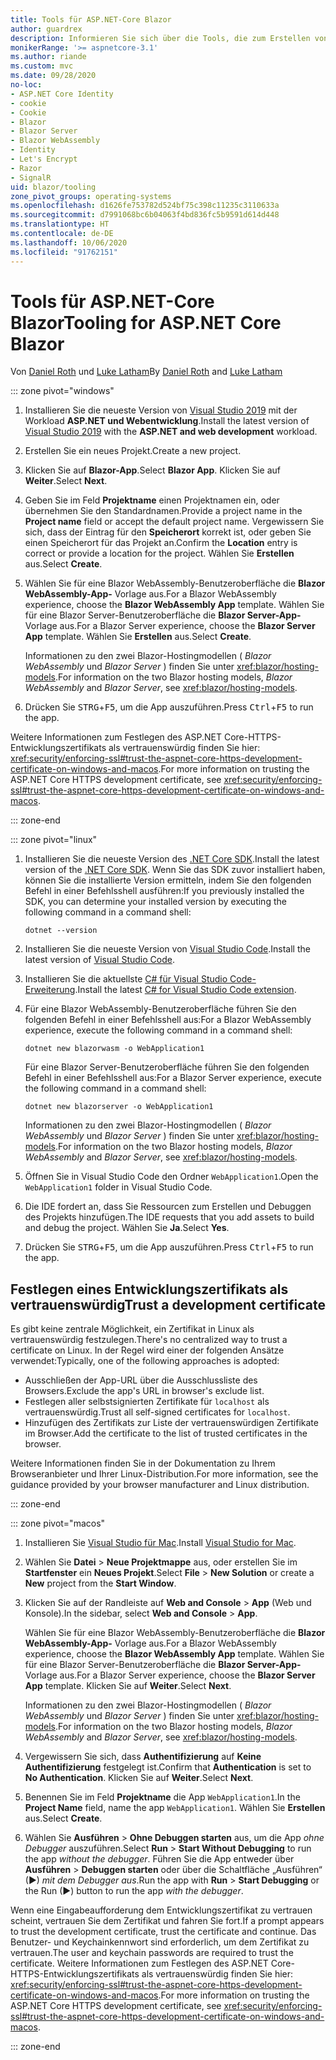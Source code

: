 ```yaml
---
title: Tools für ASP.NET-Core Blazor
author: guardrex
description: Informieren Sie sich über die Tools, die zum Erstellen von Blazor-Apps verfügbar sind.
monikerRange: '>= aspnetcore-3.1'
ms.author: riande
ms.custom: mvc
ms.date: 09/28/2020
no-loc:
- ASP.NET Core Identity
- cookie
- Cookie
- Blazor
- Blazor Server
- Blazor WebAssembly
- Identity
- Let's Encrypt
- Razor
- SignalR
uid: blazor/tooling
zone_pivot_groups: operating-systems
ms.openlocfilehash: d1626fe753782d524bf75c398c11235c3110633a
ms.sourcegitcommit: d7991068bc6b04063f4bd836fc5b9591d614d448
ms.translationtype: HT
ms.contentlocale: de-DE
ms.lasthandoff: 10/06/2020
ms.locfileid: "91762151"
---
```

# <a name="tooling-for-aspnet-core-no-locblazor"></a><span data-ttu-id="15e5e-103">Tools für ASP.NET-Core Blazor</span><span class="sxs-lookup"><span data-stu-id="15e5e-103">Tooling for ASP.NET Core Blazor</span></span>

<span data-ttu-id="15e5e-104">Von [Daniel Roth](https://github.com/danroth27) und [Luke Latham](https://github.com/guardrex)</span><span class="sxs-lookup"><span data-stu-id="15e5e-104">By [Daniel Roth](https://github.com/danroth27) and [Luke Latham](https://github.com/guardrex)</span></span>

::: zone pivot="windows"

1. <span data-ttu-id="15e5e-105">Installieren Sie die neueste Version von [Visual Studio 2019](https://visualstudio.microsoft.com/downloads/) mit der Workload **ASP.NET und Webentwicklung**.</span><span class="sxs-lookup"><span data-stu-id="15e5e-105">Install the latest version of [Visual Studio 2019](https://visualstudio.microsoft.com/downloads/) with the **ASP.NET and web development** workload.</span></span>

1. <span data-ttu-id="15e5e-106">Erstellen Sie ein neues Projekt.</span><span class="sxs-lookup"><span data-stu-id="15e5e-106">Create a new project.</span></span>

1. <span data-ttu-id="15e5e-107">Klicken Sie auf **Blazor-App**.</span><span class="sxs-lookup"><span data-stu-id="15e5e-107">Select **Blazor App**.</span></span> <span data-ttu-id="15e5e-108">Klicken Sie auf **Weiter**.</span><span class="sxs-lookup"><span data-stu-id="15e5e-108">Select **Next**.</span></span>

1. <span data-ttu-id="15e5e-109">Geben Sie im Feld **Projektname** einen Projektnamen ein, oder übernehmen Sie den Standardnamen.</span><span class="sxs-lookup"><span data-stu-id="15e5e-109">Provide a project name in the **Project name** field or accept the default project name.</span></span> <span data-ttu-id="15e5e-110">Vergewissern Sie sich, dass der Eintrag für den **Speicherort** korrekt ist, oder geben Sie einen Speicherort für das Projekt an.</span><span class="sxs-lookup"><span data-stu-id="15e5e-110">Confirm the **Location** entry is correct or provide a location for the project.</span></span> <span data-ttu-id="15e5e-111">Wählen Sie **Erstellen** aus.</span><span class="sxs-lookup"><span data-stu-id="15e5e-111">Select **Create**.</span></span>

1. <span data-ttu-id="15e5e-112">Wählen Sie für eine Blazor WebAssembly-Benutzeroberfläche die **Blazor WebAssembly-App-** Vorlage aus.</span><span class="sxs-lookup"><span data-stu-id="15e5e-112">For a Blazor WebAssembly experience, choose the **Blazor WebAssembly App** template.</span></span> <span data-ttu-id="15e5e-113">Wählen Sie für eine Blazor Server-Benutzeroberfläche die **Blazor Server-App-** Vorlage aus.</span><span class="sxs-lookup"><span data-stu-id="15e5e-113">For a Blazor Server experience, choose the **Blazor Server App** template.</span></span> <span data-ttu-id="15e5e-114">Wählen Sie **Erstellen** aus.</span><span class="sxs-lookup"><span data-stu-id="15e5e-114">Select **Create**.</span></span>

   <span data-ttu-id="15e5e-115">Informationen zu den zwei Blazor-Hostingmodellen ( *Blazor WebAssembly* und *Blazor Server* ) finden Sie unter <xref:blazor/hosting-models>.</span><span class="sxs-lookup"><span data-stu-id="15e5e-115">For information on the two Blazor hosting models, *Blazor WebAssembly* and *Blazor Server*, see <xref:blazor/hosting-models>.</span></span>

1. <span data-ttu-id="15e5e-116">Drücken Sie <kbd>STRG</kbd>+<kbd>F5</kbd>, um die App auszuführen.</span><span class="sxs-lookup"><span data-stu-id="15e5e-116">Press <kbd>Ctrl</kbd>+<kbd>F5</kbd> to run the app.</span></span>

<span data-ttu-id="15e5e-117">Weitere Informationen zum Festlegen des ASP.NET Core-HTTPS-Entwicklungszertifikats als vertrauenswürdig finden Sie hier: <xref:security/enforcing-ssl#trust-the-aspnet-core-https-development-certificate-on-windows-and-macos>.</span><span class="sxs-lookup"><span data-stu-id="15e5e-117">For more information on trusting the ASP.NET Core HTTPS development certificate, see <xref:security/enforcing-ssl#trust-the-aspnet-core-https-development-certificate-on-windows-and-macos>.</span></span>

::: zone-end

::: zone pivot="linux"

1. <span data-ttu-id="15e5e-118">Installieren Sie die neueste Version des [.NET Core SDK](https://dotnet.microsoft.com/download).</span><span class="sxs-lookup"><span data-stu-id="15e5e-118">Install the latest version of the [.NET Core SDK](https://dotnet.microsoft.com/download).</span></span> <span data-ttu-id="15e5e-119">Wenn Sie das SDK zuvor installiert haben, können Sie die installierte Version ermitteln, indem Sie den folgenden Befehl in einer Befehlsshell ausführen:</span><span class="sxs-lookup"><span data-stu-id="15e5e-119">If you previously installed the SDK, you can determine your installed version by executing the following command in a command shell:</span></span>

   ```dotnetcli
   dotnet --version
   ```

1. <span data-ttu-id="15e5e-120">Installieren Sie die neueste Version von [Visual Studio Code](https://code.visualstudio.com).</span><span class="sxs-lookup"><span data-stu-id="15e5e-120">Install the latest version of [Visual Studio Code](https://code.visualstudio.com).</span></span>

1. <span data-ttu-id="15e5e-121">Installieren Sie die aktuellste [C# für Visual Studio Code-Erweiterung](https://marketplace.visualstudio.com/items?itemName=ms-dotnettools.csharp).</span><span class="sxs-lookup"><span data-stu-id="15e5e-121">Install the latest [C# for Visual Studio Code extension](https://marketplace.visualstudio.com/items?itemName=ms-dotnettools.csharp).</span></span>

1. <span data-ttu-id="15e5e-122">Für eine Blazor WebAssembly-Benutzeroberfläche führen Sie den folgenden Befehl in einer Befehlsshell aus:</span><span class="sxs-lookup"><span data-stu-id="15e5e-122">For a Blazor WebAssembly experience, execute the following command in a command shell:</span></span>

   ```dotnetcli
   dotnet new blazorwasm -o WebApplication1
   ```

   <span data-ttu-id="15e5e-123">Für eine Blazor Server-Benutzeroberfläche führen Sie den folgenden Befehl in einer Befehlsshell aus:</span><span class="sxs-lookup"><span data-stu-id="15e5e-123">For a Blazor Server experience, execute the following command in a command shell:</span></span>

   ```dotnetcli
   dotnet new blazorserver -o WebApplication1
   ```

   <span data-ttu-id="15e5e-124">Informationen zu den zwei Blazor-Hostingmodellen ( *Blazor WebAssembly* und *Blazor Server* ) finden Sie unter <xref:blazor/hosting-models>.</span><span class="sxs-lookup"><span data-stu-id="15e5e-124">For information on the two Blazor hosting models, *Blazor WebAssembly* and *Blazor Server*, see <xref:blazor/hosting-models>.</span></span>

1. <span data-ttu-id="15e5e-125">Öffnen Sie in Visual Studio Code den Ordner `WebApplication1`.</span><span class="sxs-lookup"><span data-stu-id="15e5e-125">Open the `WebApplication1` folder in Visual Studio Code.</span></span>

1. <span data-ttu-id="15e5e-126">Die IDE fordert an, dass Sie Ressourcen zum Erstellen und Debuggen des Projekts hinzufügen.</span><span class="sxs-lookup"><span data-stu-id="15e5e-126">The IDE requests that you add assets to build and debug the project.</span></span> <span data-ttu-id="15e5e-127">Wählen Sie **Ja**.</span><span class="sxs-lookup"><span data-stu-id="15e5e-127">Select **Yes**.</span></span>

1. <span data-ttu-id="15e5e-128">Drücken Sie <kbd>STRG</kbd>+<kbd>F5</kbd>, um die App auszuführen.</span><span class="sxs-lookup"><span data-stu-id="15e5e-128">Press <kbd>Ctrl</kbd>+<kbd>F5</kbd> to run the app.</span></span>

## <a name="trust-a-development-certificate"></a><span data-ttu-id="15e5e-129">Festlegen eines Entwicklungszertifikats als vertrauenswürdig</span><span class="sxs-lookup"><span data-stu-id="15e5e-129">Trust a development certificate</span></span>

<span data-ttu-id="15e5e-130">Es gibt keine zentrale Möglichkeit, ein Zertifikat in Linux als vertrauenswürdig festzulegen.</span><span class="sxs-lookup"><span data-stu-id="15e5e-130">There's no centralized way to trust a certificate on Linux.</span></span> <span data-ttu-id="15e5e-131">In der Regel wird einer der folgenden Ansätze verwendet:</span><span class="sxs-lookup"><span data-stu-id="15e5e-131">Typically, one of the following approaches is adopted:</span></span>

* <span data-ttu-id="15e5e-132">Ausschließen der App-URL über die Ausschlussliste des Browsers.</span><span class="sxs-lookup"><span data-stu-id="15e5e-132">Exclude the app's URL in browser's exclude list.</span></span>
* <span data-ttu-id="15e5e-133">Festlegen aller selbstsignierten Zertifikate für `localhost` als vertrauenswürdig.</span><span class="sxs-lookup"><span data-stu-id="15e5e-133">Trust all self-signed certificates for `localhost`.</span></span>
* <span data-ttu-id="15e5e-134">Hinzufügen des Zertifikats zur Liste der vertrauenswürdigen Zertifikate im Browser.</span><span class="sxs-lookup"><span data-stu-id="15e5e-134">Add the certificate to the list of trusted certificates in the browser.</span></span>

<span data-ttu-id="15e5e-135">Weitere Informationen finden Sie in der Dokumentation zu Ihrem Browseranbieter und Ihrer Linux-Distribution.</span><span class="sxs-lookup"><span data-stu-id="15e5e-135">For more information, see the guidance provided by your browser manufacturer and Linux distribution.</span></span>

::: zone-end

::: zone pivot="macos"

1. <span data-ttu-id="15e5e-136">Installieren Sie [Visual Studio für Mac](https://visualstudio.microsoft.com/vs/mac/).</span><span class="sxs-lookup"><span data-stu-id="15e5e-136">Install [Visual Studio for Mac](https://visualstudio.microsoft.com/vs/mac/).</span></span>

1. <span data-ttu-id="15e5e-137">Wählen Sie **Datei** > **Neue Projektmappe** aus, oder erstellen Sie im **Startfenster** ein **Neues Projekt**.</span><span class="sxs-lookup"><span data-stu-id="15e5e-137">Select **File** > **New Solution** or create a **New** project from the **Start Window**.</span></span>

1. <span data-ttu-id="15e5e-138">Klicken Sie auf der Randleiste auf **Web and Console** > **App** (Web und Konsole).</span><span class="sxs-lookup"><span data-stu-id="15e5e-138">In the sidebar, select **Web and Console** > **App**.</span></span>

   <span data-ttu-id="15e5e-139">Wählen Sie für eine Blazor WebAssembly-Benutzeroberfläche die **Blazor WebAssembly-App-** Vorlage aus.</span><span class="sxs-lookup"><span data-stu-id="15e5e-139">For a Blazor WebAssembly experience, choose the **Blazor WebAssembly App** template.</span></span> <span data-ttu-id="15e5e-140">Wählen Sie für eine Blazor Server-Benutzeroberfläche die **Blazor Server-App-** Vorlage aus.</span><span class="sxs-lookup"><span data-stu-id="15e5e-140">For a Blazor Server experience, choose the **Blazor Server App** template.</span></span> <span data-ttu-id="15e5e-141">Klicken Sie auf **Weiter**.</span><span class="sxs-lookup"><span data-stu-id="15e5e-141">Select **Next**.</span></span>

   <span data-ttu-id="15e5e-142">Informationen zu den zwei Blazor-Hostingmodellen ( *Blazor WebAssembly* und *Blazor Server* ) finden Sie unter <xref:blazor/hosting-models>.</span><span class="sxs-lookup"><span data-stu-id="15e5e-142">For information on the two Blazor hosting models, *Blazor WebAssembly* and *Blazor Server*, see <xref:blazor/hosting-models>.</span></span>

1. <span data-ttu-id="15e5e-143">Vergewissern Sie sich, dass **Authentifizierung** auf **Keine Authentifizierung** festgelegt ist.</span><span class="sxs-lookup"><span data-stu-id="15e5e-143">Confirm that **Authentication** is set to **No Authentication**.</span></span> <span data-ttu-id="15e5e-144">Klicken Sie auf **Weiter**.</span><span class="sxs-lookup"><span data-stu-id="15e5e-144">Select **Next**.</span></span>

1. <span data-ttu-id="15e5e-145">Benennen Sie im Feld **Projektname** die App `WebApplication1`.</span><span class="sxs-lookup"><span data-stu-id="15e5e-145">In the **Project Name** field, name the app `WebApplication1`.</span></span> <span data-ttu-id="15e5e-146">Wählen Sie **Erstellen** aus.</span><span class="sxs-lookup"><span data-stu-id="15e5e-146">Select **Create**.</span></span>

1. <span data-ttu-id="15e5e-147">Wählen Sie **Ausführen** > **Ohne Debuggen starten** aus, um die App *ohne Debugger* auszuführen.</span><span class="sxs-lookup"><span data-stu-id="15e5e-147">Select **Run** > **Start Without Debugging** to run the app *without the debugger*.</span></span> <span data-ttu-id="15e5e-148">Führen Sie die App entweder über **Ausführen** > **Debuggen starten** oder über die Schaltfläche „Ausführen“ (&#9654;) *mit dem Debugger aus*.</span><span class="sxs-lookup"><span data-stu-id="15e5e-148">Run the app with **Run** > **Start Debugging** or the Run (&#9654;) button to run the app *with the debugger*.</span></span>

<span data-ttu-id="15e5e-149">Wenn eine Eingabeaufforderung dem Entwicklungszertifikat zu vertrauen scheint, vertrauen Sie dem Zertifikat und fahren Sie fort.</span><span class="sxs-lookup"><span data-stu-id="15e5e-149">If a prompt appears to trust the development certificate, trust the certificate and continue.</span></span> <span data-ttu-id="15e5e-150">Das Benutzer- und Keychainkennwort sind erforderlich, um dem Zertifikat zu vertrauen.</span><span class="sxs-lookup"><span data-stu-id="15e5e-150">The user and keychain passwords are required to trust the certificate.</span></span> <span data-ttu-id="15e5e-151">Weitere Informationen zum Festlegen des ASP.NET Core-HTTPS-Entwicklungszertifikats als vertrauenswürdig finden Sie hier: <xref:security/enforcing-ssl#trust-the-aspnet-core-https-development-certificate-on-windows-and-macos>.</span><span class="sxs-lookup"><span data-stu-id="15e5e-151">For more information on trusting the ASP.NET Core HTTPS development certificate, see <xref:security/enforcing-ssl#trust-the-aspnet-core-https-development-certificate-on-windows-and-macos>.</span></span>

::: zone-end
